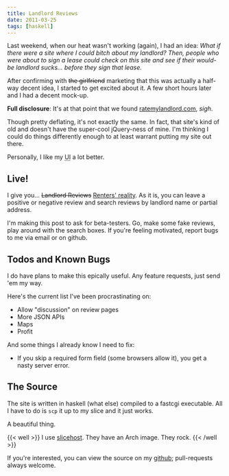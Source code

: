 ```yaml
---
title: Landlord Reviews
date: 2011-03-25
tags: [haskell]
---
```


Last weekend, when our heat wasn't working (again), I had an idea: *What 
if there were a site where I could bitch about my landlord? Then, people 
who were about to sign a lease could check on this site and see if their 
would-be landlord sucks... before they sign that lease.*

After confirming with <del>the girlfriend</del> marketing that this was 
actually a half-way decent idea, I started to get excited about it. A 
few short hours later and I had a decent mock-up.

**Full disclosure**: It's at that point that we found 
[ratemylandlord.com][rate], *sigh*.

Though pretty deflating, it's not exactly the same. In fact, that site's 
kind of old and doesn't have the super-cool jQuery-ness of mine. I'm 
thinking I could do things differently enough to at least warrant 
putting my site out there.

Personally, I like my <abbr title="user interface">UI</abbr> a lot 
better.

## Live!

I give you... <del>Landlord Reviews</del> [Renters' reality][review]. As 
it is, you can leave a positive or negative review and search reviews by 
landlord name or partial address.

I'm making this post to ask for beta-testers. Go, make some fake 
reviews, play around with the search boxes. If you're feeling motivated, 
report bugs to me via email or on github.

## Todos and Known Bugs

I do have plans to make this epically useful. Any feature requests, just 
send 'em my way.

Here's the current list I've been procrastinating on:

  * Allow "discussion" on review pages
  * More JSON APIs
  * Maps
  * Profit

And some things I already know I need to fix:

  * If you skip a required form field (some browsers allow it), you get 
    a nasty server error.

## The Source

The site is written in haskell (what else) compiled to a fastcgi 
executable. All I have to do is `scp` it up to my slice and it just 
works.

A beautiful thing.

{{< well >}}
I use [slicehost][]. They have an Arch image. They rock.
{{< /well >}}

If you're interested, you can view the source on my [github][]; 
pull-requests always welcome.

[rate]:      http://ratemylandlord.com
[slicehost]: http://www.slicehost.com
[review]:    http://rentersreality.com
[github]:    https://github.com/pbrisbin/bad-boston-landlords
